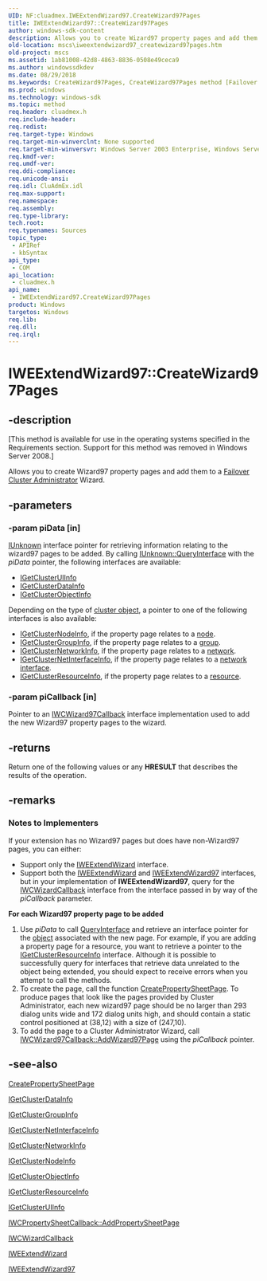 ```yaml
---
UID: NF:cluadmex.IWEExtendWizard97.CreateWizard97Pages
title: IWEExtendWizard97::CreateWizard97Pages
author: windows-sdk-content
description: Allows you to create Wizard97 property pages and add them to a Failover Cluster Administrator Wizard.
old-location: mscs\iweextendwizard97_createwizard97pages.htm
old-project: mscs
ms.assetid: 1ab81008-42d8-4863-8836-0508e49ceca9
ms.author: windowssdkdev
ms.date: 08/29/2018
ms.keywords: CreateWizard97Pages, CreateWizard97Pages method [Failover Cluster], CreateWizard97Pages method [Failover Cluster],IWEExtendWizard97 interface, IWEExtendWizard97 interface [Failover Cluster],CreateWizard97Pages method, IWEExtendWizard97.CreateWizard97Pages, IWEExtendWizard97::CreateWizard97Pages, _wolf_iweextendwizard97_createwizard97pages, cluadmex/IWEExtendWizard97::CreateWizard97Pages, mscs.iweextendwizard97_createwizard97pages
ms.prod: windows
ms.technology: windows-sdk
ms.topic: method
req.header: cluadmex.h
req.include-header: 
req.redist: 
req.target-type: Windows
req.target-min-winverclnt: None supported
req.target-min-winversvr: Windows Server 2003 Enterprise, Windows Server 2003 Datacenter
req.kmdf-ver: 
req.umdf-ver: 
req.ddi-compliance: 
req.unicode-ansi: 
req.idl: CluAdmEx.idl
req.max-support: 
req.namespace: 
req.assembly: 
req.type-library: 
tech.root: 
req.typenames: Sources
topic_type:
 - APIRef
 - kbSyntax
api_type:
 - COM
api_location:
 - cluadmex.h
api_name:
 - IWEExtendWizard97.CreateWizard97Pages
product: Windows
targetos: Windows
req.lib: 
req.dll: 
req.irql: 
---
```


# IWEExtendWizard97::CreateWizard97Pages


## -description


<p class="CCE_Message">[This method is available for use in the operating systems specified in the Requirements 
    section. Support for this method was removed in Windows Server 2008.]

Allows you to create Wizard97 property pages and add them to a 
    <a href="https://msdn.microsoft.com/5d89c4b8-0554-4672-9e06-2ce7c5d15d5f">Failover Cluster Administrator</a> Wizard.


## -parameters




### -param piData [in]


<a href="_com_iunknown">IUnknown</a> interface pointer for retrieving information 
       relating to the wizard97 pages to be added. By calling 
       <a href="_com_IUnknown_QueryInterface">IUnknown::QueryInterface</a> with the 
       <i>piData</i> pointer, the following interfaces are available:

<ul>
<li>
<a href="https://msdn.microsoft.com/e41afb20-5bb8-475f-a056-53d7be8f4bf0">IGetClusterUIInfo</a>
</li>
<li>
<a href="https://msdn.microsoft.com/a2800ac8-a865-4e66-8147-90e95b54cb0c">IGetClusterDataInfo</a>
</li>
<li>
<a href="https://msdn.microsoft.com/a88ba05c-b64b-4d6d-b005-f2f867093355">IGetClusterObjectInfo</a>
</li>
</ul>
Depending on the type of <a href="c_gly.htm">cluster object</a>, a 
       pointer to one of the following interfaces is also available:

<ul>
<li>
<a href="https://msdn.microsoft.com/97c90830-1f6d-4f8f-ba0a-fee39aef5c1d">IGetClusterNodeInfo</a>, if the property page 
        relates to a <a href="https://msdn.microsoft.com/4381e378-7bf2-4dbc-b56e-3fed33193d32">node</a>.</li>
<li>
<a href="https://msdn.microsoft.com/335114ff-3db8-4867-b830-6806adef01f8">IGetClusterGroupInfo</a>, if the property page 
        relates to a <a href="https://msdn.microsoft.com/1e0680ba-87d0-4bf0-808c-d80485e4daa3">group</a>.</li>
<li>
<a href="https://msdn.microsoft.com/7c304d9c-69b6-48fc-bb1b-f49d1ac8ede4">IGetClusterNetworkInfo</a>, if the property 
        page relates to a <a href="https://msdn.microsoft.com/57d16e1f-e774-4ffb-b26b-7e72d6d589aa">network</a>.</li>
<li>
<a href="https://msdn.microsoft.com/c7a0ee81-e263-4a2d-a0e5-18d3a4ad0d79">IGetClusterNetInterfaceInfo</a>, if the 
        property page relates to a <a href="https://msdn.microsoft.com/cc0cbbc3-e342-483e-9c94-4ee43f4d588d">network interface</a>.</li>
<li>
<a href="https://msdn.microsoft.com/8a3a9e9d-4666-4d9a-83e3-10d667b42d66">IGetClusterResourceInfo</a>, if the property 
        page relates to a <a href="https://msdn.microsoft.com/090d1c20-fab3-43dd-bfe2-a2c3f9ba8f89">resource</a>.</li>
</ul>

### -param piCallback [in]

Pointer to an <a href="https://msdn.microsoft.com/cbde3bcf-8242-49dc-9ac0-a4b078ea526e">IWCWizard97Callback</a> interface 
       implementation used to add the new Wizard97 property pages to the wizard.


## -returns



Return one of the following values or any <b>HRESULT</b> that describes the results of 
       the operation.




## -remarks



<h3><a id="Notes_to_Implementers"></a><a id="notes_to_implementers"></a><a id="NOTES_TO_IMPLEMENTERS"></a>Notes to Implementers</h3>
If your extension has no Wizard97 pages but does have non-Wizard97 pages, you can either:

<ul>
<li>Support only the <a href="https://msdn.microsoft.com/6407163e-a8ca-4601-88a0-ecf87e29b9ab">IWEExtendWizard</a> interface.</li>
<li>Support both the <a href="https://msdn.microsoft.com/6407163e-a8ca-4601-88a0-ecf87e29b9ab">IWEExtendWizard</a> and 
       <a href="https://msdn.microsoft.com/3473dc89-8676-4b13-b3c8-f112c0b9cf8c">IWEExtendWizard97</a> interfaces, but in your 
       implementation of <b>IWEExtendWizard97</b>, query for the 
       <a href="https://msdn.microsoft.com/0d5f45c4-6091-4ea4-875a-69be7f1258db">IWCWizardCallback</a> interface from the interface 
       passed in by way of the <i>piCallback</i> parameter.</li>
</ul>
<p class="proch"><img alt="" src="../common/wedge.gif"/><b>For each Wizard97 property page to be added</b>

<ol>
<li>Use <i>piData</i> to call <a href="_com_IUnknown_QueryInterface">QueryInterface</a> and retrieve an 
       interface pointer for the <a href="https://msdn.microsoft.com/609cc002-2db9-4ec6-a802-8f7bdbb11b90">object</a> associated with the new 
       page. For example, if you are adding a property page for a resource, you want to retrieve a pointer to the 
       <a href="https://msdn.microsoft.com/8a3a9e9d-4666-4d9a-83e3-10d667b42d66">IGetClusterResourceInfo</a> interface. 
       Although it is possible to successfully query for interfaces that retrieve data unrelated to the object being 
       extended, you should expect to receive errors when you attempt to call the methods.</li>
<li>To create the page, call the function 
       <a href="_win32_createpropertysheetpage_cpp">CreatePropertySheetPage</a>. To produce pages 
       that look like the pages provided by Cluster Administrator, each new wizard97 page should be no larger than 293 
       dialog units wide and 172 dialog units high, and should contain a static control positioned at (38,12) with a 
       size of (247,10).</li>
<li>To add the page to a Cluster Administrator Wizard, call 
       <a href="https://msdn.microsoft.com/c5de70da-2a08-4142-8f21-53a98e28fd42">IWCWizard97Callback::AddWizard97Page</a> 
       using the <i>piCallback</i> pointer.</li>
</ol>



## -see-also




<a href="_win32_createpropertysheetpage_cpp">CreatePropertySheetPage</a>



<a href="https://msdn.microsoft.com/a2800ac8-a865-4e66-8147-90e95b54cb0c">IGetClusterDataInfo</a>



<a href="https://msdn.microsoft.com/335114ff-3db8-4867-b830-6806adef01f8">IGetClusterGroupInfo</a>



<a href="https://msdn.microsoft.com/c7a0ee81-e263-4a2d-a0e5-18d3a4ad0d79">IGetClusterNetInterfaceInfo</a>



<a href="https://msdn.microsoft.com/7c304d9c-69b6-48fc-bb1b-f49d1ac8ede4">IGetClusterNetworkInfo</a>



<a href="https://msdn.microsoft.com/97c90830-1f6d-4f8f-ba0a-fee39aef5c1d">IGetClusterNodeInfo</a>



<a href="https://msdn.microsoft.com/a88ba05c-b64b-4d6d-b005-f2f867093355">IGetClusterObjectInfo</a>



<a href="https://msdn.microsoft.com/8a3a9e9d-4666-4d9a-83e3-10d667b42d66">IGetClusterResourceInfo</a>



<a href="https://msdn.microsoft.com/e41afb20-5bb8-475f-a056-53d7be8f4bf0">IGetClusterUIInfo</a>



<a href="https://msdn.microsoft.com/ccd87d3a-c9da-4d61-9e9b-f25a52724166">IWCPropertySheetCallback::AddPropertySheetPage</a>



<a href="https://msdn.microsoft.com/0d5f45c4-6091-4ea4-875a-69be7f1258db">IWCWizardCallback</a>



<a href="https://msdn.microsoft.com/6407163e-a8ca-4601-88a0-ecf87e29b9ab">IWEExtendWizard</a>



<a href="https://msdn.microsoft.com/3473dc89-8676-4b13-b3c8-f112c0b9cf8c">IWEExtendWizard97</a>
 

 

